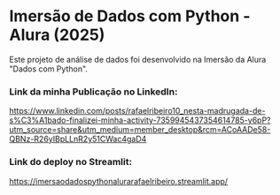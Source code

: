 # Imersão de Dados com Python - Alura (2025)

Este projeto de análise de dados foi desenvolvido na Imersão da Alura "Dados com Python".

### Link da minha Publicação no LinkedIn: 
https://www.linkedin.com/posts/rafaelribeiro10_nesta-madrugada-de-s%C3%A1bado-finalizei-minha-activity-7359945437354614785-y6pP?utm_source=share&utm_medium=member_desktop&rcm=ACoAADe58-QBNz-R26yIBpLLnR2y51CWac4gaD4

### Link do deploy no Streamlit:
https://imersaodadospythonalurarafaelribeiro.streamlit.app/
